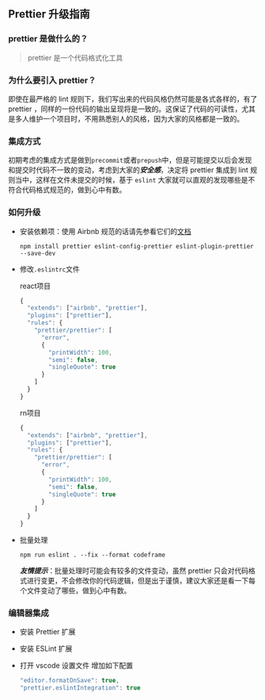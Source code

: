 ## Prettier 升级指南

### prettier 是做什么的？
> prettier 是一个代码格式化工具

### 为什么要引入 prettier？

即使在最严格的 lint 规则下，我们写出来的代码风格仍然可能是各式各样的，有了 prettier ，同样的一份代码的输出呈现将是一致的。这保证了代码的可读性，尤其是多人维护一个项目时，不用熟悉别人的风格，因为大家的风格都是一致的。

### 集成方式

初期考虑的集成方式是做到`precommit`或者`prepush`中，但是可能提交以后会发现和提交时代码不一致的变动，考虑到大家的***安全感***，决定将 prettier 集成到 lint 规则当中，这样在文件未提交的时候，基于 `eslint` 大家就可以直观的发现哪些是不符合代码格式规范的，做到心中有数。

### 如何升级
- 安装依赖项：使用 Airbnb 规范的话请先参看它们的[文档](https://github.com/airbnb/javascript/tree/master/packages/eslint-config-airbnb)

  `npm install prettier eslint-config-prettier eslint-plugin-prettier --save-dev`

- 修改`.eslintrc`文件

  react项目
  ```js
  {
    "extends": ["airbnb", "prettier"],
    "plugins": ["prettier"],
    "rules": {
      "prettier/prettier": [
        "error",
        {
          "printWidth": 100,
          "semi": false,
          "singleQuote": true
        }
      ]
    }
  }
  ```
  rn项目
  ```js
  {
    "extends": ["airbnb", "prettier"],
    "plugins": ["prettier"],
    "rules": {
      "prettier/prettier": [
        "error",
        {
          "printWidth": 100,
          "semi": false,
          "singleQuote": true
        }
      ]
    }
  }
  ```
- 批量处理

  `npm run eslint . --fix --format codeframe`

  ***友情提示***：批量处理时可能会有较多的文件变动，虽然 prettier 只会对代码格式进行变更，不会修改你的代码逻辑，但是出于谨慎，建议大家还是看一下每个文件变动了哪些，做到心中有数。

### 编辑器集成
- 安装 Prettier 扩展
- 安装 ESLint 扩展
- 打开 vscode 设置文件
  增加如下配置

  ```js
  "editor.formatOnSave": true,
  "prettier.eslintIntegration": true
  ```